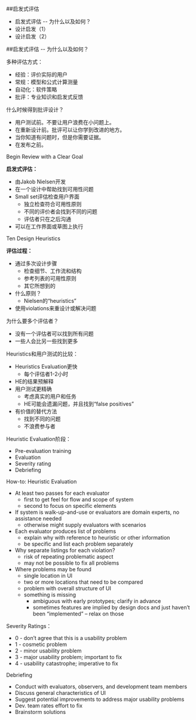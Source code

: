 ##启发式评估
- 启发式评估 -- 为什么以及如何？
- 设计启发（1）
- 设计启发（2）

##启发式评估 -- 为什么以及如何？

多种评估方式：

- 经验：评价实际的用户
- 常规：模型和公式计算测量
- 自动化：软件策略
- 批评：专业知识和启发式反馈

什么时候得到批评设计？

- 用户测试前。不要让用户浪费在小问题上。
- 在重新设计前。批评可以让你学到改进的地方。
- 当你知道有问题时，但是你需要证据。
- 在发布之前。

Begin Review with a Clear Goal

**启发式评估：**

- 由Jakob Nielsen开发
- 在一个设计中帮助找到可用性问题
- Small set评估检查用户界面
	- 独立检查符合可用性原则
	- 不同的评价者会找到不同的问题
	- 评估者只在之后沟通
- 可以在工作界面或草图上执行

Ten Design Heuristics

**评估过程：**

- 通过多次设计步骤
	- 检查细节、工作流和结构
	- 参考列表的可用性原则
	- 其它所想到的
- 什么原则？
	- Nielsen的“heuristics”
- 使用violations来重设计或解决问题

为什么要多个评估者？

- 没有一个评估者可以找到所有问题
- 一些人会比另一些找到更多

Heuristics和用户测试的比较：

- Heuristics Evaluation更快
	- 每个评估者1-2小时
- HE的结果预解释
- 用户测试更精确
	- 考虑真实的用户和任务
	- HE可能会遗漏问题，并且找到“false positives”
- 有价值的替代方法
	- 找到不同的问题
	- 不浪费参与者

Heuristic Evaluation阶段：

- Pre-evaluation training
- Evaluation
- Severity rating
- Debriefing

How-to: Heuristic Evaluation

- At least two passes for each evaluator
	- first to get feel for flow and scope of system
	- second to focus on specific elements
- If system is walk-up-and-use or evaluators are domain experts, no assistance needed
	- otherwise might supply evaluators with scenarios
- Each evaluator produces list of problems
	- explain why with reference to heuristic or other information
	- be specific and list each problem separately
- Why separate listings for each violation?
	- risk of repeating problematic aspect
	- may not be possible to fix all problems
- Where problems may be found
	- single location in UI
	- two or more locations that need to be compared
	- problem with overall structure of UI
	- something is missing
		- ambiguous with early prototypes; clarify in advance
		- sometimes features are implied by design docs and just haven’t been “implemented” – relax on those

Severity Ratings：

- 0 - don’t agree that this is a usability problem
- 1 - cosmetic problem 
- 2 - minor usability problem
- 3 - major usability problem; important to fix
- 4 - usability catastrophe; imperative to fix

Debriefing

- Conduct with evaluators, observers, and development team members
- Discuss general characteristics of UI
- Suggest potential improvements to address major usability problems
- Dev. team rates effort to fix
- Brainstorm solutions
